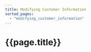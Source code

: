 ```yaml
---
title: Modifying Customer Information
sorted_pages:
  - "modifying_customer_information"
---
```

# {{page.title}}
